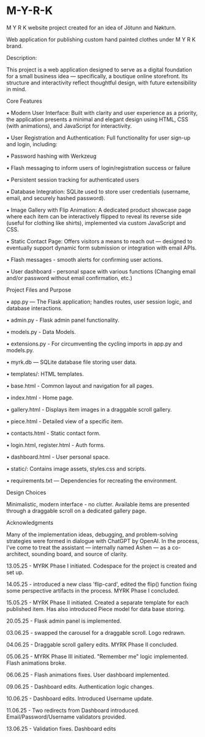 # M-Y-R-K
M Y R K  website project
created for an idea of Jötunn and Nøkturn.

Web application for publishing custom hand painted clothes under  M Y R K  brand.

Description:

This project is a web application designed to serve as a digital foundation for a small business idea — specifically, a boutique online storefront. Its structure and interactivity reflect thoughtful design, with future extensibility in mind.

Core Features

 • Modern User Interface: Built with clarity and user experience as a priority, the application presents a minimal and elegant design using HTML, CSS (with animations), and JavaScript for interactivity.
 
 • User Registration and Authentication: Full functionality for user sign-up and login, including:
 
 • Password hashing with Werkzeug
 
 • Flash messaging to inform users of login/registration success or failure
 
 • Persistent session tracking for authenticated users
 
 • Database Integration: SQLite used to store user credentials (username, email, and securely hashed password).
 
 • Image Gallery with Flip Animation: A dedicated product showcase page where each item can be interactively flipped to reveal its reverse side (useful for clothing like shirts), implemented via custom JavaScript and CSS.
 
 • Static Contact Page: Offers visitors a means to reach out — designed to eventually support dynamic form submission or integration with email APIs.

 • Flash messages - smooth alerts for confirming user actions.
 
 • User dashboard - personal space with various functions (Changing email and/or password without email confirmation, etc.)


Project Files and Purpose

 • app.py — The Flask application; handles routes, user session logic, and database interactions.

 • admin.py - Flask admin panel functionality.

 • models.py - Data Models.

 • extensions.py - For circumventing the cycling imports in app.py and models.py.

 • myrk.db — SQLite database file storing user data.
 
 • templates/: HTML templates.
 
 • base.html - Common layout and navigation for all pages.
 
 • index.html - Home page.
 
 • gallery.html - Displays item images in a draggable scroll gallery.

 • piece.html - Detailed view of a specific item.
 
 • contacts.html - Static contact form.
 
 • login.html, register.html - Auth forms.

 • dashboard.html  - User personal space.
 
 • static/: Contains image assets, styles.css and scripts.
 
 • requirements.txt — Dependencies for recreating the environment.
 

Design Choices

Minimalistic, modern interface - no clutter. Available items are presented through a draggable scroll on a dedicated gallery page.

Acknowledgments

Many of the implementation ideas, debugging, and problem-solving strategies were formed in dialogue with ChatGPT by OpenAI. In the process, I’ve come to treat the assistant — internally named Ashen — as a co-architect, sounding board, and source of clarity.

13.05.25 - MYRK Phase I initiated.
Codespace for the project is created and set up.

14.05.25 - introduced a new class 'flip-card', edited the flip() function fixing some perspective artifacts in the process.
MYRK Phase I concluded.

15.05.25 - MYRK Phase II initiated.
Created a separate template for each published item. Has also introduced Piece model for data base storing.

20.05.25 - Flask admin panel is implemented.

03.06.25 - swapped the carousel for a draggable scroll. Logo redrawn.

04.06.25 - Draggable scroll gallery edits.
MYRK Phase II concluded.

05.06.25 - MYRK Phase III initiated. "Remember me" logic implemented. Flash animations broke.

06.06.25 - Flash animations fixes. User dashboard implemented.

09.06.25 - Dashboard edits. Authentication logic changes.

10.06.25 - Dashboard edits. Introduced Username update.

11.06.25 - Two redirects from Dashboard introduced. Email/Password/Username validators provided.

13.06.25 - Validation fixes. Dashboard edits